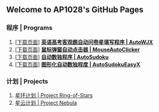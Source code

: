 ## Welcome to AP1028's GitHub Pages
### 程序 | Programs

1. [[下载页面](https://github.com/AP1028/AutoWJX/releases/tag/Latest)]  [**英语高考客观题自动问卷星填写程序 \| AutoWJX**](https://github.com/AP1028/AutoWJX)
2. [[下载页面](https://github.com/AP1028/MouseAutoClicker/releases/tag/Latest)]  [**鼠标弹窗自动点击器 \| MouseAutoClicker**](https://github.com/AP1028/MouseAutoClicker)
3. [[下载页面](https://github.com/AP1028/AutoSudoku/releases/tag/Latest)]  [**自动数独程序 \| AutoSudoku**](https://github.com/AP1028/AutoSudoku)
4. [[下载页面](https://github.com/AP1028/AutoSudokuEasyX/releases/tag/Latest)]  [**图形化自动数独程度 \| AutoSudokuEasyX**](https://github.com/AP1028/AutoSudokuEasyX)

### 计划 | Projects

1. [星环计划 \| Project Ring-of-Stars](https://github.com/AP1028/Ring-of-Stars)
2. [星云计划 \| Project Nebula](https://ap1028.github.io/ProjectNebula/)
